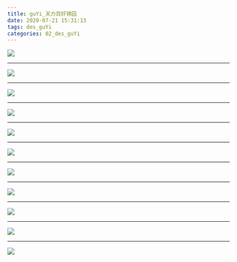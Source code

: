 ```yaml
---
title: guYi_天力百好锦园
date: 2020-07-21 15:31:13
tags: des_guYi
categories: 02_des_guYi
---
```





![](./baiHaoJinYuan_001.jpg)

<!--more-->

***

![](./baiHaoJinYuan_002.jpg)

***

![](./baiHaoJinYuan_003.jpg)

***

![](./baiHaoJinYuan_004.jpg)

***

![](./baiHaoJinYuan_005.jpg)

***

![](./baiHaoJinYuan_006.jpg)

***

![](./baiHaoJinYuan_007.jpg)

***

![](./baiHaoJinYuan_008.jpg)

***

![](./baiHaoJinYuan_009.jpg)

***

![](./baiHaoJinYuan_010.jpg)

***

![](./baiHaoJinYuan_011.jpg)

